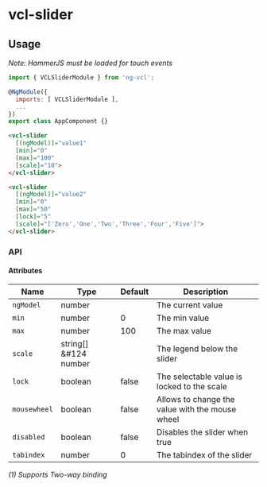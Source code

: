 # vcl-slider

## Usage

_Note: HammerJS must be loaded for touch events_

```js
import { VCLSliderModule } from 'ng-vcl';

@NgModule({
  imports: [ VCLSliderModule ],
  ...
})
export class AppComponent {}
```

```html
<vcl-slider
  [(ngModel)]="value1"
  [min]="0"
  [max]="100"
  [scale]="10">
</vcl-slider>
```

```html
<vcl-slider
  [(ngModel)]="value2"
  [min]="0"
  [max]="50"
  [lock]="5"
  [scale]="['Zero','One','Two','Three','Four','Five']">
</vcl-slider>
```

### API

#### Attributes

| Name                | Type                   | Default            | Description
| ------------        | -----------            | ------------------ |--------------
| `ngModel`           | number                 |                    | The current value
| `min`               | number                 | 0                  | The min value
| `max`               | number                 | 100                | The max value
| `scale`             | string[] &#124 number  |                    | The legend below the slider
| `lock`              | boolean                | false              | The selectable value is locked to the scale
| `mousewheel`        | boolean                | false              | Allows to change the value with the mouse wheel
| `disabled`          | boolean                | false              | Disables the slider when true
| `tabindex`          | number                 | 0                  | The tabindex of the slider

*(1) Supports Two-way binding*
